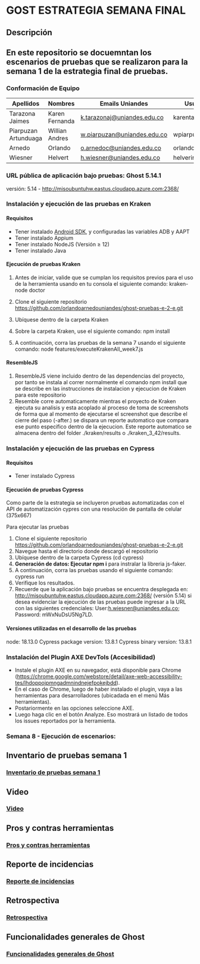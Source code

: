 # GOST ESTRATEGIA SEMANA FINAL

## Descripción

## En este repositorio se docuemntan los escenarios de pruebas que se realizaron para la semana 1 de la estrategia final de pruebas.

### Conformación de Equipo

Apellidos | Nombres  | Emails Uniandes | Usuario GitHub 
-- | -- | -- | -- 
Tarazona Jaimes | Karen Fernanda | k.tarazonaj@uniandes.edu.co  | karentarazonaj |
Piarpuzan Artunduaga | Willian Andres | w.piarpuzan@uniandes.edu.co  | wpiarpuzan |
Arnedo | Orlando | o.arnedoc@uniandes.edu.co | orlandoarnedouniandes |
Wiesner | Helvert | h.wiesner@uniandes.edu.co  | helverinio |

### URL pública de aplicación bajo pruebas: Ghost 5.14.1
versión: 5.14 - http://misoubuntuhw.eastus.cloudapp.azure.com:2368/

### Instalación y ejecución de las pruebas en Kraken
#### Requisitos
* Tener instalado [Android SDK](https://developer.android.com/studio?hl=es-419), y configuradas las variables ADB y AAPT
* Tener instalado Appium
* Tener instalado NodeJS (Versión ≥ 12)
* Tener instalado Java

#### Ejecución de pruebas Kraken
1. Antes de iniciar, valide que se cumplan los requisitos previos para el uso de la herramienta usando en tu consola el siguiente comando: kraken-node doctor
2. Clone el siguiente repositorio https://github.com/orlandoarnedouniandes/ghost-pruebas-e-2-e.git

3. Ubíquese dentro de la carpeta Kraken
4. Sobre la carpeta Kraken, use el siguiente comando: npm install
5. A continuación, corra las pruebas de la semana 7 usando el siguiente comando: node features/executeKrakenAll_week7.js

#### ResembleJS
1. ResembleJS viene incluido dentro de las dependencias del proyecto, por tanto se instala al correr normalmente el comando npm install que se describe en las instrucciones de instalacion y ejecucion de Kraken para este repositorio
2. Resemble corre automaticamente mientras el proyecto de Kraken ejecuta su analisis y esta  acoplado al proceso de toma de screenshots de forma que al momento de ejecutarse el screenshot que describe el cierre del paso (-after.) se dispara un reporte automatico que compara ese punto especifico dentro de la ejecucion. Este reporte automatico se almacena dentro del folder ./kraken/results o ./kraken_3_42/results.
 
### Instalación y ejecución de las pruebas en Cypress
#### Requisitos
* Tener instalado Cypress 

#### Ejecución de pruebas Cypress
Como parte de la estrategia se incluyeron pruebas automatizadas con el API de automatización cypres con una resolución de pantalla de celular (375x667)

Para ejecutar las pruebas
1. Clone el siguiente repositorio https://github.com/orlandoarnedouniandes/ghost-pruebas-e-2-e.git
2. Navegue hasta el directorio donde descargó el repositorio
3. Ubíquese dentro de la carpeta Cypress (cd cypress)
4. **Generación de datos: Ejecutar npm i**  para instralar la libreria js-faker. 
5. A continuación, corra las pruebas usando el siguiente comando: cypress run
6. Verifique los resultados.
7. Recuerde que la aplicación bajo pruebas se encuentra desplegada en: http://misoubuntuhw.eastus.cloudapp.azure.com:2368/ (versión 5.14) 
 si desea evidenciar la ejecución de las pruebas puede ingresar a la URL con las siguientes credenciales: User:h.wiesner@uniandes.edu.co; Password: mWxNuDsU5Ng7LD.

#### Versiones utilizadas en el desarrollo de las pruebas
node: 18.13.0
Cypress package version: 13.8.1
Cypress binary version: 13.8.1


### Instalación del Plugin AXE DevTols (Accesibilidad)
* Instale el plugin AXE en su navegador, está disponible para Chrome (https://chrome.google.com/webstore/detail/axe-web-accessibility-tes/lhdoppojpmngadmnindnejefpokejbdd).
* En el caso de Chrome, luego de haber instalado el plugin, vaya a las herramientas para desarrolladores (ubicadada en el menú Más herramientas).
* Postariormente en las opciones seleccione AXE. 
* Luego haga clic en el botón Analyze. Eso mostrará un listado de todos los issues reportados por la herramienta.


### Semana 8  - Ejecución de escenarios:

## Inventario de pruebas semana 1
### [Inventario de pruebas semana 1](https://github.com/orlandoarnedouniandes/ghost-pruebas-e-2-e/wiki/Inventario-de-pruebas-semana-1)


## Video
### [Video](https://youtu.be/UYmwYIT9uJ4)


## Pros y contras herramientas
### [Pros y contras herramientas](https://github.com/orlandoarnedouniandes/ghost-pruebas-e-2-e/wiki/Pros-y-contras-herramientas-usadas-en-la-semana-8) 


## Reporte de incidencias
### [Reporte de incidencias](https://github.com/orlandoarnedouniandes/ghost-pruebas-e-2-e/wiki/Reporte-de-Incidencias-semana-8) 


## Retrospectiva
### [Retrospectiva](https://github.com/orlandoarnedouniandes/ghost-pruebas-e-2-e/wiki/Retrospectiva-semana-8)


## Funcionalidades generales de Ghost
### [Funcionalidades generales de Ghost](https://github.com/orlandoarnedouniandes/ghost-pruebas-e-2-e/wiki/Funcionalidades-generales-de-Ghost)